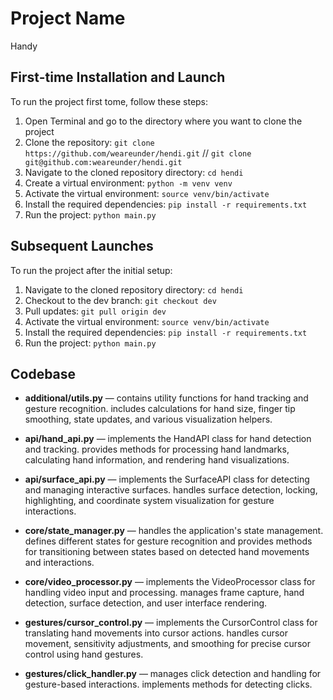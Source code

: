 # Project Name

Handy

## First-time Installation and Launch

To run the project first tome, follow these steps:

1. Open Terminal and go to the directory where you want to clone the project
2. Clone the repository: `git clone https://github.com/weareunder/hendi.git` // `git clone git@github.com:weareunder/hendi.git`
2. Navigate to the cloned repository directory: `cd hendi`
3. Create a virtual environment: `python -m venv venv`
4. Activate the virtual environment: `source venv/bin/activate`
5. Install the required dependencies: `pip install -r requirements.txt`
6. Run the project: `python main.py`

## Subsequent Launches

To run the project after the initial setup:

1. Navigate to the cloned repository directory: `cd hendi`
2. Checkout to the dev branch: `git checkout dev`
3. Pull updates: `git pull origin dev`
4. Activate the virtual environment: `source venv/bin/activate`
5. Install the required dependencies: `pip install -r requirements.txt`
6. Run the project: `python main.py`

## Codebase

- **additional/utils.py** — contains utility functions for hand tracking and gesture recognition. includes calculations for hand size, finger tip smoothing, state updates, and various visualization helpers.

- **api/hand_api.py** — implements the HandAPI class for hand detection and tracking. provides methods for processing hand landmarks, calculating hand information, and rendering hand visualizations.

- **api/surface_api.py** — implements the SurfaceAPI class for detecting and managing interactive surfaces. handles surface detection, locking, highlighting, and coordinate system visualization for gesture interactions.

- **core/state_manager.py** — handles the application's state management. defines different states for gesture recognition and provides methods for transitioning between states based on detected hand movements and interactions.

- **core/video_processor.py** — implements the VideoProcessor class for handling video input and processing. manages frame capture, hand detection, surface detection, and user interface rendering.

- **gestures/cursor_control.py** — implements the CursorControl class for translating hand movements into cursor actions. handles cursor movement, sensitivity adjustments, and smoothing for precise cursor control using hand gestures.

- **gestures/click_handler.py** — manages click detection and handling for gesture-based interactions. implements methods for detecting clicks.